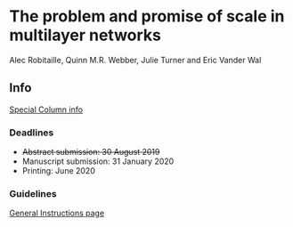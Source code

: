 # The problem and promise of scale in multilayer networks
Alec Robitaille, Quinn M.R. Webber, Julie Turner and Eric Vander Wal

## Info
[Special Column info](https://academic.oup.com/CZ/pages/animal_social_system)

### Deadlines
* ~~Abstract submission: 30 August 2019~~
* Manuscript submission: 31 January 2020
* Printing: June 2020


### Guidelines
[General Instructions page](https://academic.oup.com/cz/pages/General_Instructions)

